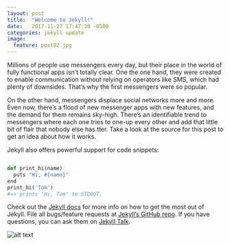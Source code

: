 ```yaml
---
layout: post
title:  "Welcome to Jekyll!"
date:   2017-11-27 17:47:30 -0500
categories: jekyll update
image:
  feature: post02.jpg
---
```


Millions of people use messengers every day, but their place in the world of fully functional apps isn’t totally clear. One the one hand, they were created to enable communication without relying on operators like SMS, which had plenty of downsides. That’s why the first messengers were so popular.

On the other hand, messengers displace social networks more and more. Even now, there’s a flood of new messenger apps with new features, and the demand for them remains sky-high. There’s an identifiable trend to messengers where each one tries to one-up every other and add that little bit of flair that nobody else has.tter. Take a look at the source for this post to get an idea about how it works.

Jekyll also offers powerful support for code snippets:
```python

def print_hi(name)
  puts "Hi, #{name}"
end
print_hi('Tom')
#=> prints 'Hi, Tom' to STDOUT.

```
Check out the [Jekyll docs][jekyll-docs] for more info on how to get the most out of Jekyll. File all bugs/feature requests at [Jekyll’s GitHub repo][jekyll-gh]. If you have questions, you can ask them on [Jekyll Talk][jekyll-talk].

[jekyll-docs]: https://jekyllrb.com/docs/home
[jekyll-gh]:   https://github.com/jekyll/jekyll
[jekyll-talk]: https://talk.jekyllrb.com/


![alt text](https://static.leica-camera.com/var/leica/storage/images/media/media-asset-management-mam/global-international/photography/m-system/leica-m-typ-262/features/group_2400x1350/1613263-1-eng-MA/Group_2400x1350_teaser-1200x675.jpg "Logo Title Text 1")
